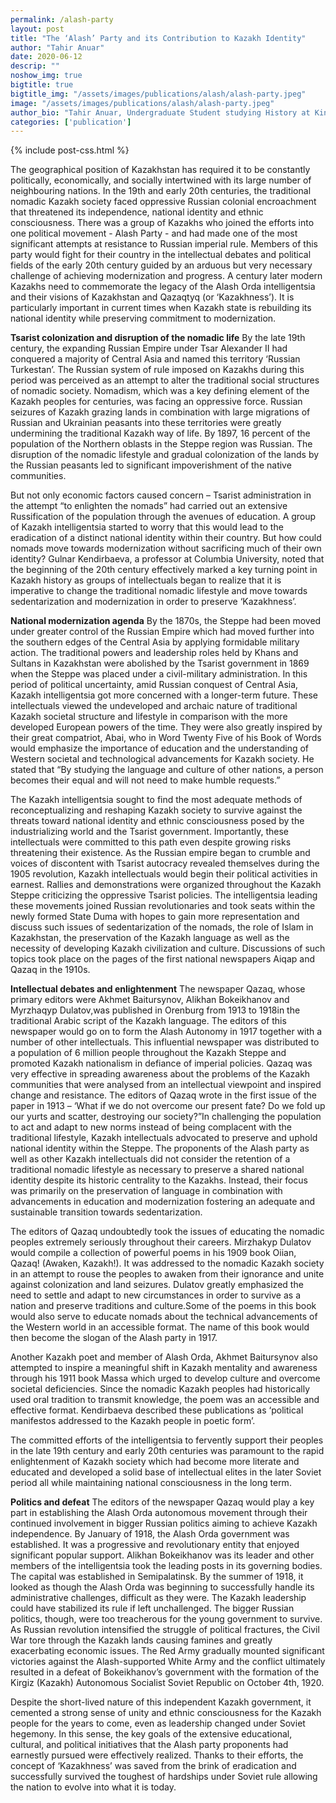 ```yaml
---
permalink: /alash-party
layout: post
title: "The ‘Alash’ Party and its Contribution to Kazakh Identity"
author: "Tahir Anuar"
date: 2020-06-12
descrip: ""
noshow_img: true
bigtitle: true
bigtitle_img: "/assets/images/publications/alash/alash-party.jpeg"
image: "/assets/images/publications/alash/alash-party.jpeg"
author_bio: "Tahir Anuar, Undergraduate Student studying History at King’s College London."
categories: ['publication']
---
```

{% include post-css.html %}

<style>
  .post-bigtitle > div > h1 {
    font-size: 5.2rem;
  }

  ul:not(.usa-sidenav-list) > li {
    list-style-type: "– ";
    margin-bottom: 0!important;
  }

img {
  display: block; 
  margin-left: auto; 
  margin-right: auto; 
  max-height: 500px;
  width: auto; 
}

</style>

The geographical position of Kazakhstan has required it to be constantly politically, economically, and socially intertwined with its large number of neighbouring nations. In the 19th and early 20th centuries, the traditional nomadic Kazakh society faced oppressive Russian colonial encroachment that threatened its independence, national identity and ethnic consciousness. There was a group of Kazakhs who joined the efforts into one political movement - Alash Party - and had made one of the most significant attempts at resistance to Russian imperial rule. Members of this party would fight for their country in the intellectual debates and political fields of the early 20th century guided by an arduous but very necessary challenge of achieving modernization and progress. A century later modern Kazakhs need to commemorate the legacy of the Alash Orda intelligentsia and their visions of Kazakhstan and Qazaqtyq (or ‘Kazakhness’). It is particularly important in current times when Kazakh state is rebuilding its national identity while preserving commitment to modernization.

**Tsarist colonization and disruption of the nomadic life**
By the late 19th century, the expanding Russian Empire under Tsar Alexander II had conquered a majority of Central Asia and named this territory ‘Russian Turkestan’. The Russian system of rule imposed on Kazakhs during this period was perceived as an attempt to alter the traditional social structures of nomadic society. Nomadism, which was a key defining element of the Kazakh peoples for centuries, was facing an oppressive force. Russian seizures of Kazakh grazing lands in combination with large migrations of Russian and Ukrainian peasants into these territories were greatly undermining the traditional Kazakh way of life. By 1897, 16 percent of the population of the Northern oblasts in the Steppe region was Russian. The disruption of the nomadic lifestyle and gradual colonization of the lands by the Russian peasants led to significant impoverishment of the native communities. 

But not only economic factors caused concern – Tsarist administration in the attempt “to enlighten the nomads” had carried out an extensive Russification of the population through the avenues of education. A group of Kazakh intelligentsia started to worry that this would lead to the eradication of a distinct national identity within their country. But how could nomads move towards modernization without sacrificing much of their own identity? Gulnar Kendirbaeva, a professor at Columbia University, noted that the beginning of the 20th century effectively marked a key turning point in Kazakh history as groups of intellectuals began to realize that it is imperative to change the traditional nomadic lifestyle and move towards sedentarization and modernization in order to preserve ‘Kazakhness’.

**National modernization agenda**
By the 1870s, the Steppe had been moved under greater control of the Russian Empire which had moved further into the southern edges of the Central Asia by applying formidable military action. The traditional powers and leadership roles held by Khans and Sultans in Kazakhstan were abolished by the Tsarist government in 1869 when the Steppe was placed under a civil-military administration.
In this period of political uncertainty, amid Russian conquest of Central Asia, Kazakh intelligentsia got more concerned with a longer-term future. These intellectuals viewed the undeveloped and archaic nature of traditional Kazakh societal structure and lifestyle in comparison with the more developed European powers of the time. They were also greatly inspired by their great compatriot, Abai, who in Word Twenty Five of his Book of Words would emphasize the importance of education and the understanding of Western societal and technological advancements for Kazakh society. He stated that “By studying the language and culture of other nations, a person becomes their equal and will not need to make humble requests.”

The Kazakh intelligentsia sought to find the most adequate methods of reconceptualizing and reshaping Kazakh society to survive against the threats toward national identity and ethnic consciousness posed by the industrializing world and the Tsarist government. Importantly, these intellectuals were committed to this path even despite growing risks threatening their existence. As the Russian empire began to crumble and voices of discontent with Tsarist autocracy revealed themselves during the 1905 revolution, Kazakh intellectuals would begin their political activities in earnest. Rallies and demonstrations were organized throughout the Kazakh Steppe criticizing the oppressive Tsarist policies. The intelligentsia leading these movements joined Russian revolutionaries and took seats within the newly formed State Duma with  hopes to gain more representation and discuss such issues of sedentarization of the nomads, the role of Islam in Kazakhstan, the preservation of the Kazakh language as well as the necessity of developing Kazakh civilization and culture. Discussions of such topics took place on the pages of the first national newspapers Aiqap and Qazaq in the 1910s.

**Intellectual debates and enlightenment**
The newspaper Qazaq, whose primary editors were Akhmet Baitursynov, Alikhan Bokeikhanov and Myrzhaqyp Dulatov,was published in Orenburg from 1913 to 1918in the traditional Arabic script of the Kazakh language. The editors of this newspaper would go on to form the Alash Autonomy in 1917 together with a number of other intellectuals. This influential newspaper was distributed to a population of 6 million people throughout the Kazakh Steppe and promoted Kazakh nationalism in defiance of imperial policies. Qazaq was very effective in spreading awareness about the problems of the Kazakh communities that were analysed from an intellectual viewpoint and inspired change and resistance.
The editors of Qazaq wrote in the first issue of the paper in 1913 – ‘What if we do not overcome our present fate? Do we fold up our yurts and scatter, destroying our society?”In challenging the population to act and adapt to new norms instead of being complacent with the traditional lifestyle, Kazakh intellectuals advocated to preserve and uphold national identity within the Steppe. The proponents of the Alash party as well as other Kazakh intellectuals did not consider the retention of a traditional nomadic lifestyle as necessary to preserve a shared national identity despite its historic centrality to the Kazakhs. Instead, their focus was primarily on the preservation of language in combination with advancements in education and modernization fostering an adequate and sustainable transition towards sedentarization.

The editors of Qazaq undoubtedly took the issues of educating the nomadic peoples extremely seriously throughout their careers. Mirzhakyp Dulatov would compile a collection of powerful poems in his 1909 book Oiian, Qazaq! (Awaken, Kazakh!). It was addressed to the nomadic Kazakh society in an attempt to rouse the peoples to awaken from their ignorance and unite against colonization and land seizures. Dulatov greatly emphasized the need to settle and adapt to new circumstances in order to survive as a nation and preserve traditions and culture.Some of the poems in this book would also serve to educate nomads about the technical advancements of the Western world in an accessible format. The name of this book would then become the slogan of the Alash party in 1917.

Another Kazakh poet and member of Alash Orda, Akhmet Baitursynov also attempted to inspire a meaningful shift in Kazakh mentality and awareness through his 1911 book Massa which urged to develop culture and overcome societal deficiencies. Since the nomadic Kazakh peoples had historically used oral tradition to transmit knowledge, the poem was an accessible and effective format. Kendirbaeva described these publications as ‘political manifestos addressed to the Kazakh people in poetic form’.

The committed efforts of the intelligentsia to fervently support their peoples in the late 19th century and early 20th centuries was paramount to the rapid enlightenment of Kazakh society which had become more literate and educated and developed a solid base of intellectual elites in the later Soviet period all while maintaining national consciousness in the long term.

**Politics and defeat**
The editors of the newspaper Qazaq would play a key part in establishing the Alash Orda autonomous movement through their continued involvement in bigger Russian politics aiming to achieve Kazakh independence. By January of 1918, the Alash Orda government was established. It was a progressive and revolutionary entity that enjoyed significant popular support. Alikhan Bokeikhanov was its leader and other members of the intelligentsia took the leading posts in its governing bodies. The capital was established in Semipalatinsk. By the summer of 1918, it looked as though the Alash Orda was beginning to successfully handle its administrative challenges, difficult as they were. The Kazakh leadership could have stabilized its rule if left unchallenged. The bigger Russian politics, though, were too treacherous for the young government to survive.
As Russian revolution intensified the struggle of political fractures, the Civil War tore through the Kazakh lands causing famines and greatly exacerbating economic issues. The Red Army gradually mounted significant victories against the Alash-supported White Army and the conflict ultimately resulted in a defeat of Bokeikhanov’s government with the formation of the Kirgiz (Kazakh) Autonomous Socialist Soviet Republic on October 4th, 1920.

Despite the short-lived nature of this independent Kazakh government, it cemented a strong sense of unity and ethnic consciousness for the Kazakh people for the years to come, even as leadership changed under Soviet hegemony. In this sense, the key goals of the extensive educational, cultural, and political initiatives that the Alash party proponents had earnestly pursued were effectively realized. Thanks to their efforts, the concept of ‘Kazakhness’ was saved from the brink of eradication and successfully survived the toughest of hardships under Soviet rule allowing the nation to evolve into what it is today.